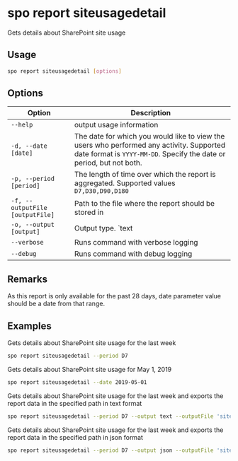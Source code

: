 # spo report siteusagedetail

Gets details about SharePoint site usage

## Usage

```sh
spo report siteusagedetail [options]
```

## Options

Option|Description
------|-----------
`--help`|output usage information
`-d, --date [date]`|The date for which you would like to view the users who performed any activity. Supported date format is `YYYY-MM-DD`. Specify the date or period, but not both.
`-p, --period [period]`|The length of time over which the report is aggregated. Supported values `D7,D30,D90,D180`
`-f, --outputFile [outputFile]`|Path to the file where the report should be stored in
`-o, --output [output]`|Output type. `text|json`. Default `text`
`--verbose`|Runs command with verbose logging
`--debug`|Runs command with debug logging

## Remarks

As this report is only available for the past 28 days, date parameter value should be a date from that range.

## Examples

Gets details about SharePoint site usage for the last week

```sh
spo report siteusagedetail --period D7
```

Gets details about SharePoint site usage for May 1, 2019

```sh
spo report siteusagedetail --date 2019-05-01
```

Gets details about SharePoint site usage for the last week and exports the report data in the specified path in text format

```sh
spo report siteusagedetail --period D7 --output text --outputFile 'siteusagedetail.txt'
```

Gets details about SharePoint site usage for the last week and exports the report data in the specified path in json format

```sh
spo report siteusagedetail --period D7 --output json --outputFile 'siteusagedetail.json'
```
